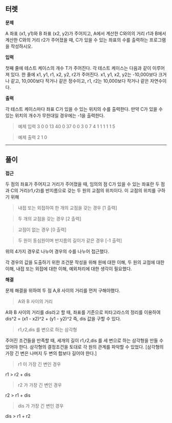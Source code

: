 ## 터렛

**문제**

A 좌표 (x1, y1)와 B 좌표 (x2, y2)가 주어지고, 
A에서 계산한 C와의의 거리 r1과 B에서 계산한 C와의 거리 r2가 주어졌을 때, 
C가 있을 수 있는 좌표의 수를 출력하는 프로그램을 작성하시오.

**입력**

첫째 줄에 테스트 케이스의 개수 T가 주어진다. 각 테스트 케이스는 다음과 같이 이루어져 있다.
한 줄에 x1, y1, r1, x2, y2, r2가 주어진다. x1, y1, x2, y2는 -10,000보다 크거나 같고, 
10,000보다 작거나 같은 정수이고, r1, r2는 10,000보다 작거나 같은 자연수이다.

**출력**

각 테스트 케이스마다 좌표 C가 있을 수 있는 위치의 수를 출력한다. 
만약 C가 있을 수 있는 위치의 개수가 무한대일 경우에는 -1을 출력한다.


> 예제 입력
3
0 0 13 40 0 37
0 0 3 0 7 4
1 1 1 1 1 5

> 예제 출력
2
1
0

___ 
## 풀이

**접근**

두 점의 좌표가 주어지고 거리가 주어졌을 때, 임의의 점 C가 있을 수 있는 좌표란
두 점과 C의 거리(r1,r2)를 반지름으로 갖는 두 원의 교점의 위치이다.
이 교점의 위치를 구하기 위해
> 내접 또는 외접하여 한 개의 교점을 갖는 경우 [1 출력]

> 두 개의 교점을 갖는 경우 [2 출력]

> 교점이 없는 경우 [0 출력]

> 두 원이 동심원이며 반지름의 길이가 같은 경우 [-1 출력]

위의 4가지 경우로 나누어 경우의 수를 나누어 접근했다.

각 경우의 값을 도출하기 위한 조건문 작성을 위해
원에 대한 이해, 두 원의 교점에 대한 이해, 내접 또는 외접에 대한 이해, 예외처리에 대한 생각이 필요했다.

**해결**

문제 해결을 위하여 두 점 A,B 사이의 거리를 먼저 구해야했다.
> A와 B 사이의 거리

A와 B 사이의 거리를 dis라고 할 때,
좌표를 기준으로 피타고라스의 정리를 이용하여
dis^2 = (x1 - x2)^2 + (y1 - y2)^2
즉, dis 값을 구할 수 있다.

> r1,r2,dis 를 변으로 하는 삼각형

주어진 조건들을 만족할 때, 세개의 길이 r1,r2,dis 를 세 변으로 하는 삼각형을 만들 수 있어야 한다.
삼각형의 결정조건을 토대로 각 원의 관계를 파악할 수 있었다.
[삼각형의 가장 긴 변은 나머지 두 변의 합보다 길어야 한다.]
> r1 이 가장 긴 변인 경우

r1 > r2 + dis

> r2 가 가장 긴 변인 경우

r2 > r1 + dis

> dis 가 가장 긴 변인 경우

dis > r1 + r2


